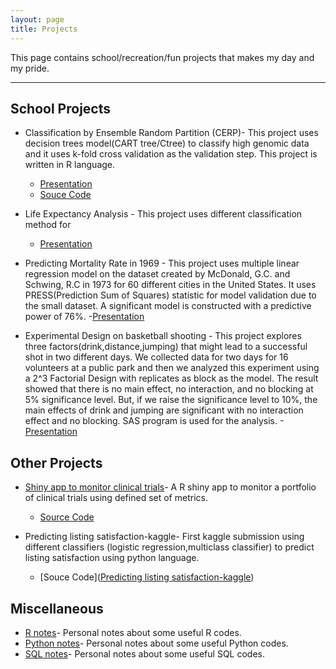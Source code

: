 ```yaml
---
layout: page
title: Projects
---
```


This page contains school/recreation/fun projects that makes my day and my pride.

---

## School Projects
- Classification by Ensemble Random Partition (CERP)- This project uses decision trees model(CART tree/Ctree) to classify high genomic data and it uses k-fold cross validation as the validation step. This project is written in R language.   
  - [Presentation](https://portfolium.com/entry/classification-by-ensemble-of-random-partition)
  - [Souce Code](https://github.com/kennchin/CERP)

- Life Expectancy Analysis - This project uses different classification method for 
  - [Presentation](https://portfolium.com/entry/classification-method)

- Predicting Mortality Rate in 1969 - This project uses multiple linear regression model on the dataset created by McDonald, G.C. and Schwing, R.C in 1973 for 60 different cities in the United States.  It uses PRESS(Prediction Sum of Squares) statistic for model validation due to the small dataset. A significant model is constructed with a predictive power of 76%.
  -[Presentation](https://portfolium.com/entry/predicting-mortality-rate-in-1969)

- Experimental Design on basketball shooting - This project explores three factors(drink,distance,jumping) that might lead to a successful shot in two different days. We collected data for two days for 16 volunteers at a public park and then we analyzed this experiment using a 2^3 Factorial Design with replicates as block as the model. The result showed that there is no main effect, no interaction, and no blocking at 5% significance level. But, if we raise the significance level to 10%, the main effects of drink and jumping are significant with no interaction effect and no blocking. SAS program is used for the analysis.
  -[Presentation](https://portfolium.com/entry/the-factors-of-a-good-basketball-shot)
  

## Other Projects
- [Shiny app to monitor clinical trials](https://kennchin.shinyapps.io/Monitor/)- A R shiny app to monitor a portfolio of clinical trials using defined set of metrics. 
  - [Source Code](https://github.com/kennchin/shiny_app_monitor)

- Predicting listing satisfaction-kaggle- First kaggle submission using different classifiers (logistic regression,multiclass classifier) to predict listing satisfaction using python language.
  - [Souce Code]([Predicting listing satisfaction-kaggle](https://github.com/kennchin/Kaggle/tree/master/Predict%20listing%20satisfaction))

## Miscellaneous
- [R notes](https://github.com/kennchin/R_codes)- Personal notes about some useful R codes.
- [Python notes](https://github.com/kennchin/Python_codes)- Personal notes about some useful Python codes.
- [SQL notes](https://github.com/kennchin/SQL)- Personal notes about some useful SQL codes.

